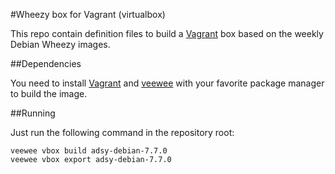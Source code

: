 #Wheezy box for Vagrant (virtualbox)

This repo contain definition files to build a
[Vagrant](http://www.vagrantup.com) box based on the weekly Debian Wheezy
images.

##Dependencies

You need to install [Vagrant](http://www.vagrantup.com) and
[veewee](https://github.com/jedi4ever/veewee) with your favorite package
manager to build the image.

##Running

Just run the following command in the repository root:

    veewee vbox build adsy-debian-7.7.0
    veewee vbox export adsy-debian-7.7.0


